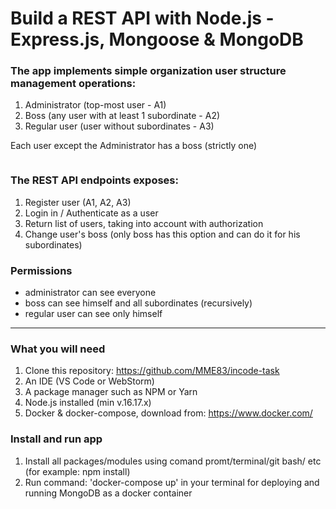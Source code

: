 # Build a REST API with Node.js - Express.js, Mongoose & MongoDB

### The app implements simple organization user structure management operations:

1. Administrator (top-most user - A1)
2. Boss (any user with at least 1 subordinate - A2)
3. Regular user (user without subordinates - A3)

Each user except the Administrator has a boss (strictly one)

```

```

### The REST API endpoints exposes:

1. Register user (A1, A2, A3)
2. Login in / Authenticate as a user
3. Return list of users, taking into account with authorization
4. Change user's boss (only boss has this option and can do it for his subordinates)

### Permissions
- administrator can see everyone
- boss can see himself and all subordinates (recursively)
- regular user can see only himself

-----------------------------------------------------------

### What you will need
1. Clone this repository: https://github.com/MME83/incode-task
2. An IDE (VS Code or WebStorm)
3. A package manager such as NPM or Yarn
4. Node.js installed (min v.16.17.x)
5. Docker & docker-compose, download from: https://www.docker.com/

### Install and run app
1. Install all packages/modules using comand promt/terminal/git bash/ etc (for example: npm install)
2. Run command: 'docker-compose up' in your terminal for deploying and running MongoDB as a docker container 


